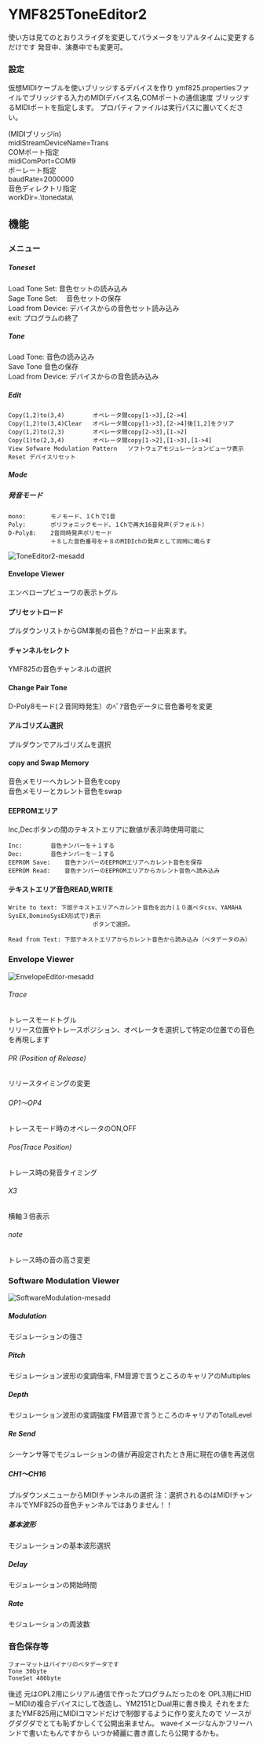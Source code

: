 #   YMF825ToneEditor2



使い方は見てのとおりスライダを変更してパラメータをリアルタイムに変更するだけです
発音中、演奏中でも変更可。

### 設定

仮想MIDIケーブルを使いブリッジするデバイスを作り
ymf825.propertiesファイルでブリッジする入力のMIDIデバイス名,COMポートの通信速度
ブリッジするMIDIポートを指定します。
プロパティファイルは実行パスに置いてください。


(MIDIブリッジin)  
	midiStreamDeviceName=Trans  
COMポート指定  
	midiComPort=COM9  
ボーレート指定  
	baudRate=2000000    
音色ディレクトリ指定  
workDir=.\\tonedata\\
## 機能
### メニュー
##### Toneset
 Load Tone Set:		音色セットの読み込み  
 Sage Tone Set:  　音色セットの保存  
 Load from Device:  デバイスからの音色セット読み込み  
 exit:              プログラムの終了  

##### Tone
Load Tone:      音色の読み込み  
Save Tone       音色の保存  
Load from Device:  デバイスからの音色読み込み  


##### Edit
	Copy(1,2)to(3,4)        オペレータ間copy[1->3],[2->4]
	Copy(1,2)to(3,4)Clear   オペレータ間copy[1->3],[2->4]後[1,2]をクリア
	Copy(1,2)to(2,3)		オペレータ間copy[2->3],[1->2]
	Copy(1)to(2,3,4)		オペレータ間copy[1->2],[1->3],[1->4]
	View Sofware Modulation Pattern	  ソフトウェアモジュレーションビューワ表示
	Reset デバイスリセット
##### Mode
##### 発音モード
	mono:		モノモード、１Cｈで1音
	Poly:		ポリフォニックモード、１Chで再大16音発声(デフォルト）  
	D-Poly8:	2音同時発声ポリモード
				＋８した音色番号を＋８のMIDIchの発声として同時に鳴らす

![ToneEditor2-mesadd](https://user-images.githubusercontent.com/28349102/71668323-c2dad400-2dab-11ea-8124-949782d46150.png)
#### Envelope Viewer
エンベロープビューワの表示トグル

#### プリセットロード

プルダウンリストからGM準拠の音色？がロード出来ます。

#### チャンネルセレクト
YMF825の音色チャンネルの選択

#### 	Change Pair Tone
D-Poly8モード(２音同時発生）のﾍﾟｱ音色データに音色番号を変更

#### アルゴリズム選択
プルダウンでアルゴリズムを選択

#### copy and Swap Memory
音色メモリーへカレント音色をcopy  
音色メモリーとカレント音色をswap

#### EEPROMエリア
Inc,Decボタンの間のテキストエリアに数値が表示時使用可能に

	Inc:		音色ナンバーを＋１する
	Dec:		音色ナンバーを－１する
	EEPROM Save:	音色ナンバーのEEPROMエリアへカレント音色を保存
	EEPROM Read:	音色ナンバーのEEPROMエリアからカレント音色へ読み込み

#### テキストエリア音色READ,WRITE

	Write to text: 下部テキストエリアへカレント音色を出力(１０進ベタcsv、YAMAHA SysEX,DominoSysEX形式で)表示
							ボタンで選択。

	Read from Text: 下部テキストエリアからカレント音色から読み込み（ベタデータのみ）

### Envelope Viewer
![EnvelopeEditor-mesadd](https://user-images.githubusercontent.com/28349102/71668331-c9694b80-2dab-11ea-954f-afbb9e8b3c92.png)
###### Trace  
トレースモードトグル  
リリース位置やトレースポジション、オペレータを選択して特定の位置での音色を再現します  

###### PR (Position of Release)  
リリースタイミングの変更
###### OP1～OP4
トレースモード時のオペレータのON,OFF
###### Pos(Trace Position)
トレース時の発音タイミング
###### X3
横軸３倍表示  
###### note
トレース時の音の高さ変更

### Software Modulation Viewer
![SoftwareModulation-mesadd](https://user-images.githubusercontent.com/28349102/71668335-cd956900-2dab-11ea-9152-82dd83db3eca.png)
##### Modulation  
モジュレーションの強さ
##### Pitch
モジュレーション波形の変調倍率,
FM音源で言うところのキャリアのMultiples
##### Depth  
モジュレーション波形の変調強度
FM音源で言うところのキャリアのTotalLevel
##### Re Send
シーケンサ等でモジュレーションの値が再設定されたとき用に現在の値を再送信
##### CH1～CH16  
プルダウンメニューからMIDIチャンネルの選択
注：選択されるのはMIDIチャンネルでYMF825の音色チャンネルではありません！！
##### 基本波形
モジュレーションの基本波形選択
##### Delay
モジュレーションの開始時間
##### Rate  
モジュレーションの周波数



### 音色保存等
	フォーマットはバイナリのベタデータです
	Tone 30byte
	ToneSet 480byte










後述
元はOPL2用にシリアル通信で作ったプログラムだったのを
OPL3用にHID－MIDIの複合デバイスにして改造し、YM2151とDual用に書き換え
それをまたまたYMF825用にMIDIコマンドだけで制御するように作り変えたので
ソースがグダグダでとても恥ずかしくて公開出来ません。
waveイメージなんかフリーハンドで書いたもんですから
いつか綺麗に書き直したら公開するかも。

